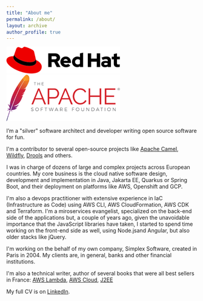 ```yaml
---
title: "About me"
permalink: /about/
layout: archive
author_profile: true
---
```


![Red Hat Logo](/assets/images/red-hat-logo.png) &nbsp;&nbsp;&nbsp;&nbsp;&nbsp; ![Apache Software Foundation Logo](/assets/images/asf-logo.png)

I’m a "silver" software architect and developer writing open source software for fun.

I'm a contributor to several open-source projects like [Apache Camel](https://github.com/apache/camel), [Wildfly](https://www.wildfly.org), [Drools](https://www.drools.org) and others.

I was in charge of dozens of large and complex projects across European countries. My core business is the cloud native software design, development and implementation in Java, Jakarta EE, Quarkus or Spring Boot,
and their deployment on platforms like AWS, Openshift and GCP.

I'm also a devops practitioner with extensive experience in IaC (Infrastructure as Code) using AWS CLI, AWS CloudFormation, AWS CDK and Terraform.
I'm a miroservices evangelist, specialized on the back-end side of the applications but, a couple of years ago, given the unavoidable importance that the JavaScript libraries have taken, I started to spend time
working on the front-end side as well, using Node.jsand Angular, but also older stacks like jQuery.

I'm working on the behalf of my own company, Simplex Software, created in Paris in 2004. My clients are, in general, banks and other financial institutions.

I'm also a technical writer, author of several books that were all best sellers in France: [AWS Lambda](https://www.amazon.fr/AWS-Lambda-D%C3%A9veloppez-micro-services-plateforme/dp/2409028357/ref=sr_1_2?dchild=1&qid=1607783509&refinements=p_27%3ANicolas+Duminil&s=books&sr=1-2), [AWS Cloud](https://www.amazon.fr/AWS-G%C3%A9rez-infrastructure-plateforme-dAmazon/dp/2409022189/ref=sr_1_1?dchild=1&qid=1607783509&refinements=p_27%3ANicolas+Duminil&s=books&sr=1-1), [J2EE](https://www.amazon.fr/J2EE-avec-JBuilder-7-enterprise/dp/2100064568/ref=sr_1_3?dchild=1&qid=1607712533&refinements=p_27%3ANicolas+Duminil&s=books&sr=1-3)

My full CV is on [LinkedIn](https://www.linkedin.com/in/duminilnicolas/).
